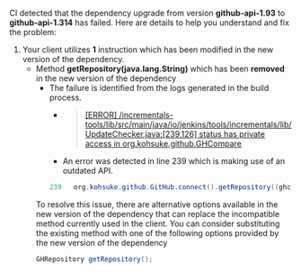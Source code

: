 CI detected that the dependency upgrade from version **github-api-1.93** to **github-api-1.314** has failed. Here are details to help you understand and fix the problem:
1. Your client utilizes **1** instruction which has been modified in the new version of the dependency.
   * <summary>Method <b>getRepository(java.lang.String)</b> which has been <b>removed</b> in the new version of the dependency</summary>
            
        *  <summary>The failure is identified from the logs generated in the build process. </summary>
          
            *   >[[ERROR] /incrementals-tools/lib/src/main/java/io/jenkins/tools/incrementals/lib/UpdateChecker.java:[239,126] status has private access in org.kohsuke.github.GHCompare](https://github.com/chains-project/breaking-good/actions/runs/8110103454/job/22166641300#step:4:1140)
            *   An error was detected in line 239 which is making use of an outdated API.
             ``` java
             239   org.kohsuke.github.GitHub.connect().getRepository((ghc.owner + '/') + ghc.repo);
            ```
            
        To resolve this issue, there are alternative options available in the new version of the dependency that can replace the incompatible method currently used in the client. You can consider substituting the existing method with one of the following options provided by the new version of the dependency
        ``` java
        GHRepository getRepository();
        ```


